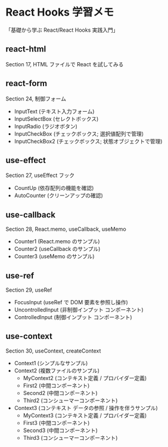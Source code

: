 # React Hooks 学習メモ
「基礎から学ぶ React/React Hooks 実践入門」

## react-html
Section 17, HTML ファイルで React を試してみる

## react-form
Section 24, 制御フォーム
- InputText (テキスト入力フォーム)
- InputSelectBox (セレクトボックス)
- InputRadio (ラジオボタン)
- InputCheckBox (チェックボックス; 選択値配列で管理)
- InputCheckBox2 (チェックボックス; 状態オブジェクトで管理)

## use-effect
Section 27, useEffect フック
- CountUp (依存配列の機能を確認)
- AutoCounter (クリーンアップの確認)

## use-callback
Section 28, React.memo, useCallback, useMemo
- Counter1 (React.memo のサンプル)
- Counter2 (useCallback のサンプル)
- Counter3 (useMemo のサンプル)

## use-ref
Section 29, useRef
- FocusInput (useRef で DOM 要素を参照し操作)
- UncontrolledInput (非制御インプット コンポーネント)
- ControlledInput (制御インプット コンポーネント)

## use-context
Section 30, useContext, createContext
- Context1 (シンプルなサンプル)
- Context2 (複数ファイルのサンプル)
  - MyContext2 (コンテキスト定義 / プロバイダー定義)
  - First2 (中間コンポーネント)
  - Second2 (中間コンポーネント)
  - Third2 (コンシューマーコンポーネント)
- Context3 (コンテキスト データの参照 / 操作を伴うサンプル)
  - MyContext3 (コンテキスト定義 / プロバイダー定義)
  - First3 (中間コンポーネント)
  - Second3 (中間コンポーネント)
  - Third3 (コンシューマーコンポーネント)
